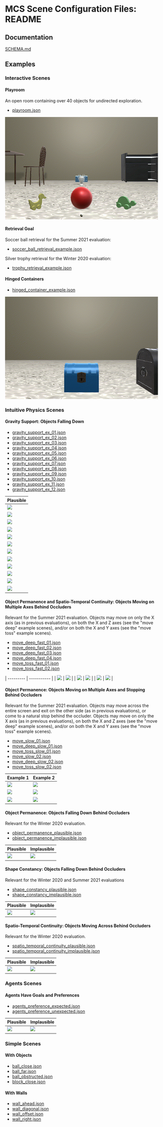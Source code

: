 # MCS Scene Configuration Files: README

## Documentation

[SCHEMA.md](./SCHEMA.md)

## Examples

### Interactive Scenes

#### Playroom

An open room containing over 40 objects for undirected exploration.

- [playroom.json](./playroom.json)

![playroom_3_2](./videos/playroom_3_2.gif)

#### Retrieval Goal

Soccer ball retrieval for the Summer 2021 evaluation:

- [soccer_ball_retrieval_example.json](./soccer_ball_retrieval_example.json)

Silver trophy retrieval for the Winter 2020 evaluation:

- [trophy_retrieval_example.json](./trophy_retrieval_example.json)

#### Hinged Containers

- [hinged_container_example.json](./hinged_container_example.json)

![hinged_container_example](./videos/hinged_container_example.gif)

### Intuitive Physics Scenes

#### Gravity Support: Objects Falling Down

- [gravity_support_ex_01.json](./gravity_support_ex_01.json)
- [gravity_support_ex_02.json](./gravity_support_ex_02.json)
- [gravity_support_ex_03.json](./gravity_support_ex_03.json)
- [gravity_support_ex_04.json](./gravity_support_ex_04.json)
- [gravity_support_ex_05.json](./gravity_support_ex_05.json)
- [gravity_support_ex_06.json](./gravity_support_ex_06.json)
- [gravity_support_ex_07.json](./gravity_support_ex_07.json)
- [gravity_support_ex_08.json](./gravity_support_ex_08.json)
- [gravity_support_ex_09.json](./gravity_support_ex_09.json)
- [gravity_support_ex_10.json](./gravity_support_ex_10.json)
- [gravity_support_ex_11.json](./gravity_support_ex_11.json)
- [gravity_support_ex_12.json](./gravity_support_ex_12.json)

| Plausible |
| --------- |
| ![](./videos/gravity_support_ex_01.gif) | |
| ![](./videos/gravity_support_ex_02.gif) | |
| ![](./videos/gravity_support_ex_03.gif) | |
| ![](./videos/gravity_support_ex_04.gif) | |
| ![](./videos/gravity_support_ex_05.gif) | |
| ![](./videos/gravity_support_ex_06.gif) | |
| ![](./videos/gravity_support_ex_07.gif) | |
| ![](./videos/gravity_support_ex_08.gif) | |
| ![](./videos/gravity_support_ex_09.gif) | |
| ![](./videos/gravity_support_ex_10.gif) | |
| ![](./videos/gravity_support_ex_11.gif) | |
| ![](./videos/gravity_support_ex_12.gif) | |

#### Object Permanence and Spatio-Temporal Continuity: Objects Moving on Multiple Axes Behind Occluders

Relevant for the Summer 2021 evaluation. Objects may move on only the X axis (as in previous evaluations), on both the X and Z axes (see the "move deep" example scenes), and/or on both the X and Y axes (see the "move toss" example scenes).

- [move_deep_fast_01.json](./move_deep_fast_01.json)
- [move_deep_fast_02.json](./move_deep_fast_02.json)
- [move_deep_fast_03.json](./move_deep_fast_03.json)
- [move_deep_fast_04.json](./move_deep_fast_04.json)
- [move_toss_fast_01.json](./move_toss_fast_01.json)
- [move_toss_fast_02.json](./move_toss_fast_02.json)

| --------- | ----------- |
| ![](./videos/move_deep_fast_01.gif) | ![](./videos/move_deep_fast_02.gif) |
| ![](./videos/move_deep_fast_03.gif) | ![](./videos/move_deep_fast_04.gif) |
| ![](./videos/move_toss_fast_01.gif) | ![](./videos/move_toss_fast_02.gif) |

#### Object Permanence: Objects Moving on Multiple Axes and Stopping Behind Occluders

Relevant for the Summer 2021 evaluation. Objects may move across the entire screen and exit on the other side (as in previous evaluations), or come to a natural stop behind the occluder. Objects may move on only the X axis (as in previous evaluations), on both the X and Z axes (see the "move deep" example scenes), and/or on both the X and Y axes (see the "move toss" example scenes).

- [move_slow_01.json](./move_slow_01.json)
- [move_deep_slow_01.json](./move_deep_slow_01.json)
- [move_toss_slow_01.json](./move_toss_slow_01.json)
- [move_slow_02.json](./move_slow_02.json)
- [move_deep_slow_02.json](./move_deep_slow_02.json)
- [move_toss_slow_02.json](./move_toss_slow_02.json)

| Example 1 | Example 2 |
| --------- | ----------- |
| ![](./videos/move_slow_01.gif) | ![](./videos/move_slow_02.gif) |
| ![](./videos/move_deep_slow_01.gif) | ![](./videos/move_deep_slow_02.gif) |
| ![](./videos/move_toss_slow_01.gif) | ![](./videos/move_toss_slow_02.gif) |

#### Object Permanence: Objects Falling Down Behind Occluders

Relevant for the Winter 2020 evaluation.

- [object_permanence_plausible.json](./object_permanence_plausible.json)
- [object_permanence_implausible.json](./object_permanence_implausible.json)

| Plausible | Implausible |
| --------- | ----------- |
| ![](./videos/object_permanence_plausible.gif) | ![](./videos/object_permanence_implausible.gif) |

#### Shape Constancy: Objects Falling Down Behind Occluders

Relevant for the Winter 2020 and Summer 2021 evaluations

- [shape_constancy_plausible.json](./shape_constancy_plausible.json)
- [shape_constancy_implausible.json](./shape_constancy_implausible.json)

| Plausible | Implausible |
| --------- | ----------- |
| ![](./videos/shape_constancy_plausible.gif) | ![](./videos/shape_constancy_implausible.gif) |

#### Spatio-Temporal Continuity: Objects Moving Across Behind Occluders

Relevant for the Winter 2020 evaluation.

- [spatio_temporal_continuity_plausible.json](./spatio_temporal_continuity_plausible.json)
- [spatio_temporal_continuity_implausible.json](./spatio_temporal_continuity_implausible.json)

| Plausible | Implausible |
| --------- | ----------- |
| ![](./videos/spatio_temporal_continuity_plausible.gif) | ![](./videos/spatio_temporal_continuity_implausible.gif) |

### Agents Scenes

#### Agents Have Goals and Preferences

- [agents_preference_expected.json](./agents_preference_expected.json)
- [agents_preference_unexpected.json](./agents_preference_unexpected.json)

| Plausible | Implausible |
| --------- | ----------- |
| ![](./videos/agents_preference_expected.gif) | ![](./videos/agents_preference_unexpected.gif) |

### Simple Scenes

#### With Objects

- [ball_close.json](./ball_close.json)
- [ball_far.json](./ball_far.json)
- [ball_obstructed.json](./ball_obstructed.json)
- [block_close.json](./block_close.json)

#### With Walls

- [wall_ahead.json](./wall_ahead.json)
- [wall_diagonal.json](./wall_diagonal.json)
- [wall_offset.json](./wall_offset.json)
- [wall_right.json](./wall_right.json)

